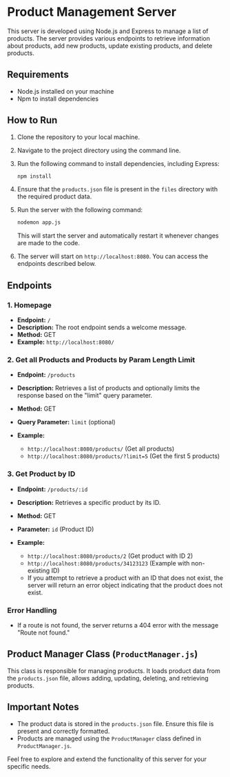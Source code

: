# Product Management Server

This server is developed using Node.js and Express to manage a list of products. The server provides various endpoints to retrieve information about products, add new products, update existing products, and delete products.

## Requirements

- Node.js installed on your machine
- Npm to install dependencies

## How to Run

1. Clone the repository to your local machine.
2. Navigate to the project directory using the command line.
3. Run the following command to install dependencies, including Express:

    ```bash
    npm install
    ```

4. Ensure that the `products.json` file is present in the `files` directory with the required product data.
5. Run the server with the following command:

    ```bash
    nodemon app.js
    ```

    This will start the server and automatically restart it whenever changes are made to the code.

6. The server will start on `http://localhost:8080`. You can access the endpoints described below.

## Endpoints

### 1. Homepage

- **Endpoint:** `/`
- **Description:** The root endpoint sends a welcome message.
- **Method:** GET
- **Example:** `http://localhost:8080/`

### 2. Get all Products and Products by Param Length Limit

- **Endpoint:** `/products`
- **Description:** Retrieves a list of products and optionally limits the response based on the "limit" query parameter.
- **Method:** GET
- **Query Parameter:** `limit` (optional)
- **Example:**

  - `http://localhost:8080/products/` (Get all products)
  - `http://localhost:8080/products/?limit=5` (Get the first 5 products)

### 3. Get Product by ID

- **Endpoint:** `/products/:id`
- **Description:** Retrieves a specific product by its ID.
- **Method:** GET
- **Parameter:** `id` (Product ID)
- **Example:**

  - `http://localhost:8080/products/2` (Get product with ID 2)
  - `http://localhost:8080/products/34123123` (Example with non-existing ID)
  - If you attempt to retrieve a product with an ID that does not exist, the server will return an error object indicating that the product does not exist.

### Error Handling

- If a route is not found, the server returns a 404 error with the message "Route not found."

## Product Manager Class (`ProductManager.js`)

This class is responsible for managing products. It loads product data from the `products.json` file, allows adding, updating, deleting, and retrieving products.

## Important Notes

- The product data is stored in the `products.json` file. Ensure this file is present and correctly formatted.
- Products are managed using the `ProductManager` class defined in `ProductManager.js`.

Feel free to explore and extend the functionality of this server for your specific needs.
